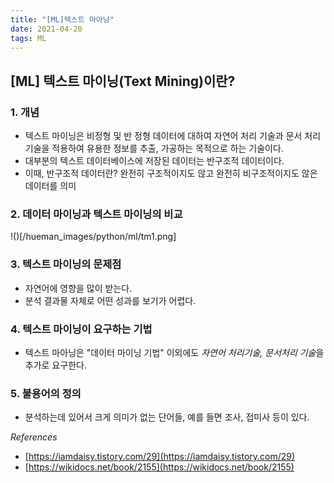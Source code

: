 ```yaml
---
title: "[ML]텍스트 마아닝"
date: 2021-04-20
tags: ML
---
```

## [ML] 텍스트 마이닝(Text Mining)이란?

### 1. 개념
- 텍스트 마이닝은 비정형 및 반 정형 데이터에 대하여 자연어 처리 기술과 문서 처리 기술을 적용하여 유용한 정보를 추출, 가공하는 목적으로 하는 기술이다.
- 대부분의 텍스트 데이터베이스에 저장된 데이터는 반구조적 데이터이다. 
- 이때, 반구조적 데이터란? 완전히 구조적이지도 않고 완전히 비구조적이지도 않은 데이터를 의미

### 2. 데이터 마이닝과 텍스트 마이닝의 비교
!()[/hueman_images/python/ml/tm1.png]

### 3. 텍스트 마이닝의 문제점
- 자연어에 영향을 많이 받는다. 
- 분석 결과물 자체로 어떤 성과를 보기가 어렵다. 

### 4. 텍스트 마이닝이 요구하는 기법
- 텍스트 마아닝은 "데이터 마이닝 기법" 이외에도 *자연어 처리기술, 문서처리 기술*을 추가로 요구한다. 

### 5. 불용어의 정의 
- 분석하는데 있어서 크게 의미가 없는 단어들, 예를 들면 조사, 접미사 등이 있다. 

*References*
- [https://iamdaisy.tistory.com/29](https://iamdaisy.tistory.com/29)
- [https://wikidocs.net/book/2155](https://wikidocs.net/book/2155)
